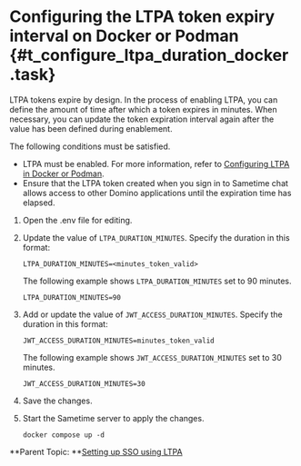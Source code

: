 # Configuring the LTPA token expiry interval on Docker or Podman {#t_configure_ltpa_duration_docker .task}

LTPA tokens expire by design. In the process of enabling LTPA, you can define the amount of time after which a token expires in minutes. When necessary, you can update the token expiration interval again after the value has been defined during enablement.

The following conditions must be satisfied.

-   LTPA must be enabled. For more information, refer to [Configuring LTPA in Docker or Podman](ltpa_configure_docker.md).
-   Ensure that the LTPA token created when you sign in to Sametime chat allows access to other Domino applications until the expiration time has elapsed.

1.  Open the .env file for editing.

2.  Update the value of `LTPA_DURATION_MINUTES`. Specify the duration in this format:

    ``` {#codeblock_rxw_5tb_fxb}
    LTPA_DURATION_MINUTES=<minutes_token_valid>
    ```

    The following example shows `LTPA_DURATION_MINUTES` set to 90 minutes.

    ``` {#codeblock_zz3_x4l_gxb}
    LTPA_DURATION_MINUTES=90
    ```

3.  Add or update the value of `JWT_ACCESS_DURATION_MINUTES`. Specify the duration in this format:

    ``` {#codeblock_dkb_vz2_gxb}
    JWT_ACCESS_DURATION_MINUTES=minutes_token_valid
    ```

    The following example shows `JWT_ACCESS_DURATION_MINUTES` set to 30 minutes.

    ``` {#codeblock_r2x_npl_gxb}
    JWT_ACCESS_DURATION_MINUTES=30
    ```

4.  Save the changes.

5.  Start the Sametime server to apply the changes.

    ``` {#codeblock_btc_lj4_k5b}
    docker compose up -d
    
    ```


**Parent Topic: **[Setting up SSO using LTPA](enabling_sso_ltpa.md)

